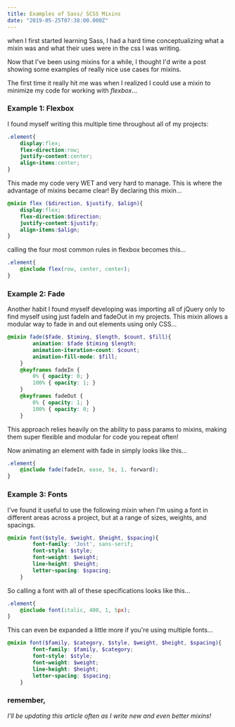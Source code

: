 ```yaml
---
title: Examples of Sass/ SCSS Mixins 
date: "2019-05-25T07:38:00.000Z"
---
```


when I first started learning Sass, I had a hard time conceptualizing what a mixin was and what their uses were in the css I was writing. 
<!-- more -->
Now that I've been using mixins for a while, I thought I'd write a post showing some examples of really nice use cases for mixins. 

The first time it really hit me was when I realized I could use a mixin to minimize my code for working with *flexbox*...

### Example 1: Flexbox

I found myself writing this multiple time throughout all of my projects:
```css
.element{
    display:flex;
    flex-direction:row;
    justify-content:center;
    align-items:center;
}
```
This made my code very WET and very hard to manage. This is where the advantage of mixins became clear! By declaring this mixin...
```scss
@mixin flex ($direction, $justify, $align){
    display:flex;
    flex-direction:$direction;
    justify-content:$justify;
    align-items:$align;
}
```
calling the four most common rules in flexbox becomes this...
```scss
.element{
    @include flex(row, center, center);
}
```

### Example 2: Fade

Another habit I found myself developing was importing all of jQuery only to find myself using just fadeIn and fadeOut in my projects. This mixin allows a modular way to fade in and out elements using only CSS...
```scss
@mixin fade($fade, $timing, $length, $count, $fill){ 
        animation: $fade $timing $length;
        animation-iteration-count: $count; 
        animation-fill-mode: $fill; 
    } 
    @keyframes fadeIn { 
        0% { opacity: 0; } 
        100% { opacity: 1; } 
    } 
    @keyframes fadeOut { 
        0% { opacity: 1; } 
        100% { opacity: 0; } 
    }
```
This approach relies heavily on the ability to pass params to mixins, making them super flexible and modular for code you repeat often! 

Now animating an element with fade in simply looks like this...
```scss
.element{
    @include fade(fadeIn, ease, 5s, 1, forward);
}
```

### Example 3: Fonts
I've found it useful to use the following mixin when I'm using a font in different areas across a project, but at a range of sizes, weights, and spacings. 
```scss
@mixin font($style, $weight, $height, $spacing){
        font-family: 'Jost', sans-serif;
        font-style: $style;
        font-weight: $weight;
        line-height: $height;
        letter-spacing: $spacing;
    }
```
So calling a font with all of these specifications looks like this...
```scss
.element{
    @include font(italic, 400, 1, 5px);
}
```
This can even be expanded a little more if you're using multiple fonts...

```scss
@mixin font($family, $category, $style, $weight, $height, $spacing){
        font-family: $family, $category;
        font-style: $style;
        font-weight: $weight;
        line-height: $height;
        letter-spacing: $spacing;
    }
```


### remember, 
*I'll be updating this article often as I write new and even better mixins!*


